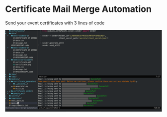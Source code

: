 # Certificate Mail Merge Automation
Send your event certificates with 3 lines of code

![](./preview.png)

